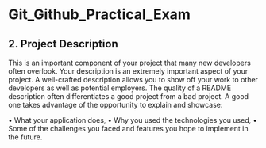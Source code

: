 # Git_Github_Practical_Exam

## 2. Project Description
This is an important component of your project that many new developers often overlook.
Your description is an extremely important aspect of your project. A well-crafted description
allows you to show off your work to other developers as well as potential employers.
The quality of a README description often differentiates a good project from a bad project.
A good one takes advantage of the opportunity to explain and showcase:

• What your application does,
• Why you used the technologies you used,
• Some of the challenges you faced and features you hope to implement in the future.

